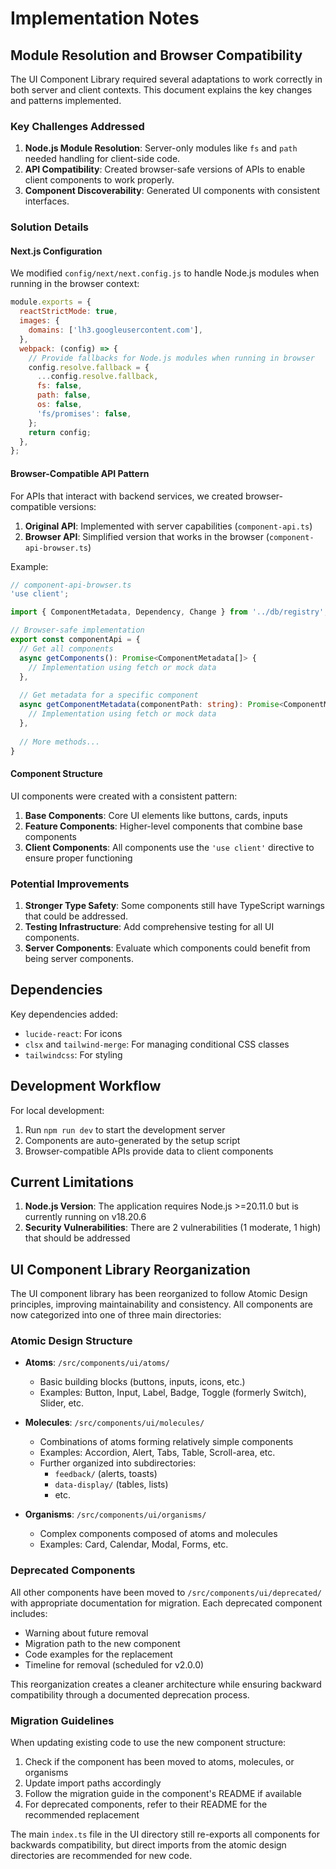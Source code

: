 # Implementation Notes

## Module Resolution and Browser Compatibility

The UI Component Library required several adaptations to work correctly in both server and client contexts. This document explains the key changes and patterns implemented.

### Key Challenges Addressed

1. **Node.js Module Resolution**: Server-only modules like `fs` and `path` needed handling for client-side code.
2. **API Compatibility**: Created browser-safe versions of APIs to enable client components to work properly.
3. **Component Discoverability**: Generated UI components with consistent interfaces.

### Solution Details

#### Next.js Configuration

We modified `config/next/next.config.js` to handle Node.js modules when running in the browser context:

```js
module.exports = {
  reactStrictMode: true,
  images: {
    domains: ['lh3.googleusercontent.com'],
  },
  webpack: (config) => {
    // Provide fallbacks for Node.js modules when running in browser
    config.resolve.fallback = {
      ...config.resolve.fallback,
      fs: false,
      path: false,
      os: false,
      'fs/promises': false,
    };
    return config;
  },
};
```

#### Browser-Compatible API Pattern

For APIs that interact with backend services, we created browser-compatible versions:

1. **Original API**: Implemented with server capabilities (`component-api.ts`)
2. **Browser API**: Simplified version that works in the browser (`component-api-browser.ts`)

Example:

```typescript
// component-api-browser.ts
'use client';

import { ComponentMetadata, Dependency, Change } from '../db/registry';

// Browser-safe implementation
export const componentApi = {
  // Get all components
  async getComponents(): Promise<ComponentMetadata[]> {
    // Implementation using fetch or mock data
  },
  
  // Get metadata for a specific component
  async getComponentMetadata(componentPath: string): Promise<ComponentMetadata | null> {
    // Implementation using fetch or mock data
  },
  
  // More methods...
}
```

#### Component Structure

UI components were created with a consistent pattern:

1. **Base Components**: Core UI elements like buttons, cards, inputs
2. **Feature Components**: Higher-level components that combine base components
3. **Client Components**: All components use the `'use client'` directive to ensure proper functioning

### Potential Improvements

1. **Stronger Type Safety**: Some components still have TypeScript warnings that could be addressed.
2. **Testing Infrastructure**: Add comprehensive testing for all UI components.
3. **Server Components**: Evaluate which components could benefit from being server components.

## Dependencies

Key dependencies added:

- `lucide-react`: For icons
- `clsx` and `tailwind-merge`: For managing conditional CSS classes
- `tailwindcss`: For styling

## Development Workflow

For local development:

1. Run `npm run dev` to start the development server
2. Components are auto-generated by the setup script
3. Browser-compatible APIs provide data to client components

## Current Limitations

1. **Node.js Version**: The application requires Node.js >=20.11.0 but is currently running on v18.20.6
2. **Security Vulnerabilities**: There are 2 vulnerabilities (1 moderate, 1 high) that should be addressed 

## UI Component Library Reorganization

The UI component library has been reorganized to follow Atomic Design principles, improving maintainability and consistency. All components are now categorized into one of three main directories:

### Atomic Design Structure

- **Atoms**: `/src/components/ui/atoms/`
  - Basic building blocks (buttons, inputs, icons, etc.)
  - Examples: Button, Input, Label, Badge, Toggle (formerly Switch), Slider, etc.

- **Molecules**: `/src/components/ui/molecules/`
  - Combinations of atoms forming relatively simple components
  - Examples: Accordion, Alert, Tabs, Table, Scroll-area, etc.
  - Further organized into subdirectories:
    - `feedback/` (alerts, toasts)
    - `data-display/` (tables, lists)
    - etc.

- **Organisms**: `/src/components/ui/organisms/`
  - Complex components composed of atoms and molecules
  - Examples: Card, Calendar, Modal, Forms, etc.

### Deprecated Components

All other components have been moved to `/src/components/ui/deprecated/` with appropriate documentation for migration. Each deprecated component includes:

- Warning about future removal
- Migration path to the new component
- Code examples for the replacement
- Timeline for removal (scheduled for v2.0.0)

This reorganization creates a cleaner architecture while ensuring backward compatibility through a documented deprecation process.

### Migration Guidelines

When updating existing code to use the new component structure:

1. Check if the component has been moved to atoms, molecules, or organisms
2. Update import paths accordingly
3. Follow the migration guide in the component's README if available
4. For deprecated components, refer to their README for the recommended replacement

The main `index.ts` file in the UI directory still re-exports all components for backwards compatibility, but direct imports from the atomic design directories are recommended for new code. 